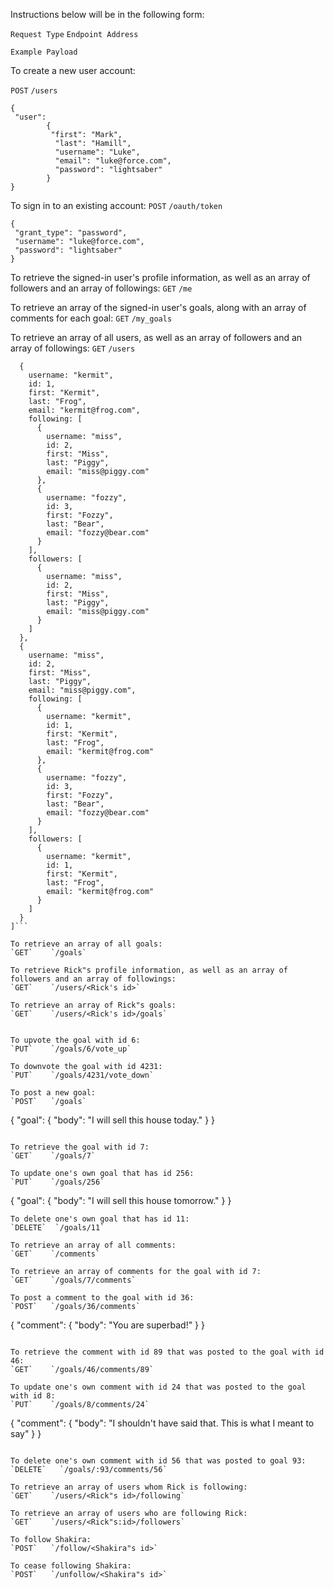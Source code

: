 Instructions below will be in the following form:

`Request Type`  `Endpoint Address`

`Example Payload`


To create a new user account:

`POST`   `/users`
```
{
 "user":
        {
         "first": "Mark",
          "last": "Hamill",
          "username": "Luke",
          "email": "luke@force.com",
          "password": "lightsaber"
        }
}
  ```

To sign in to an existing account:
`POST`   `/oauth/token`
```
{
 "grant_type": "password",
 "username": "luke@force.com",
 "password": "lightsaber"
}
```

To retrieve the signed-in user's profile information, as well as an array of followers and an array of followings:
`GET`    `/me`

To retrieve an array of the signed-in user's goals, along with an array of comments for each goal:
`GET`    `/my_goals`

To retrieve an array of all users, as well as an array of followers and an array of followings:
`GET`    `/users`

```[
  {
    username: "kermit",
    id: 1,
    first: "Kermit",
    last: "Frog",
    email: "kermit@frog.com",
    following: [
      {
        username: "miss",
        id: 2,
        first: "Miss",
        last: "Piggy",
        email: "miss@piggy.com"
      },
      {
        username: "fozzy",
        id: 3,
        first: "Fozzy",
        last: "Bear",
        email: "fozzy@bear.com"
      }
    ],
    followers: [
      {
        username: "miss",
        id: 2,
        first: "Miss",
        last: "Piggy",
        email: "miss@piggy.com"
      }
    ]
  },
  {
    username: "miss",
    id: 2,
    first: "Miss",
    last: "Piggy",
    email: "miss@piggy.com",
    following: [
      {
        username: "kermit",
        id: 1,
        first: "Kermit",
        last: "Frog",
        email: "kermit@frog.com"
      },
      {
        username: "fozzy",
        id: 3,
        first: "Fozzy",
        last: "Bear",
        email: "fozzy@bear.com"
      }
    ],
    followers: [
      {
        username: "kermit",
        id: 1,
        first: "Kermit",
        last: "Frog",
        email: "kermit@frog.com"
      }
    ]
  }
]```

To retrieve an array of all goals:
`GET`    `/goals`

To retrieve Rick"s profile information, as well as an array of followers and an array of followings:
`GET`    `/users/<Rick's id>`

To retrieve an array of Rick"s goals:
`GET`    `/users/<Rick's id>/goals`


To upvote the goal with id 6:
`PUT`    `/goals/6/vote_up`

To downvote the goal with id 4231:
`PUT`    `/goals/4231/vote_down`

To post a new goal:
`POST`   `/goals`
```
{
 "goal":
  {
   "body": "I will sell this house today."
  }
}
```

To retrieve the goal with id 7:
`GET`    `/goals/7`

To update one's own goal that has id 256:
`PUT`    `/goals/256`
```
{
 "goal":
  {
   "body": "I will sell this house tomorrow."
  }
}
```
To delete one's own goal that has id 11:
`DELETE`  `/goals/11`

To retrieve an array of all comments:
`GET`    `/comments`

To retrieve an array of comments for the goal with id 7:
`GET`    `/goals/7/comments`

To post a comment to the goal with id 36:
`POST`   `/goals/36/comments`
```
{
 "comment":
   {
    "body": "You are superbad!"
   }
}
```

To retrieve the comment with id 89 that was posted to the goal with id 46:
`GET`    `/goals/46/comments/89`

To update one's own comment with id 24 that was posted to the goal with id 8:
`PUT`    `/goals/8/comments/24`
```
{
 "comment":
   {
    "body": "I shouldn't have said that. This is what I meant to say"
   }
}
```

To delete one's own comment with id 56 that was posted to goal 93:
`DELETE`   `/goals/:93/comments/56`

To retrieve an array of users whom Rick is following:
`GET`    `/users/<Rick"s id>/following`

To retrieve an array of users who are following Rick:
`GET`    `/users/<Rick"s:id>/followers`

To follow Shakira:
`POST`   `/follow/<Shakira"s id>`

To cease following Shakira:
`POST`   `/unfollow/<Shakira"s id>`

